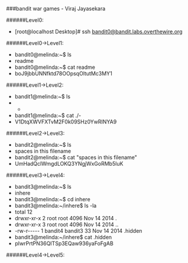 ###bandit war games - Viraj Jayasekara

######Level0:
* [root@localhost Desktop]# ssh bandit0@bandit.labs.overthewire.org

######Level0->Level1:
* bandit0@melinda:~$ ls
* readme
* bandit0@melinda:~$ cat readme
* boJ9jbbUNNfktd78OOpsqOltutMc3MY1

######Level1->Level2:
* bandit1@melinda:~$ ls
* -
* bandit1@melinda:~$ cat ./-
* V1DtqXWVFXTvM2F0k09SHz0YwRINYA9

######Level2->Level3:
* bandit2@melinda:~$ ls
* spaces in this filename
* bandit2@melinda:~$ cat "spaces in this filename"
* UmHadQclWmgdLOKQ3YNgjWxGoRMb5luK

######Level3->Level4:
* bandit3@melinda:~$ ls
* inhere
* bandit3@melinda:~$ cd inhere
* bandit3@melinda:~/inhere$ ls -la
* total 12
* drwxr-xr-x 2 root    root    4096 Nov 14  2014 .
* drwxr-xr-x 3 root    root    4096 Nov 14  2014 ..
* -rw-r----- 1 bandit4 bandit3   33 Nov 14  2014 .hidden
* bandit3@melinda:~/inhere$ cat .hidden
* pIwrPrtPN36QITSp3EQaw936yaFoFgAB

######Level4->Level5:


